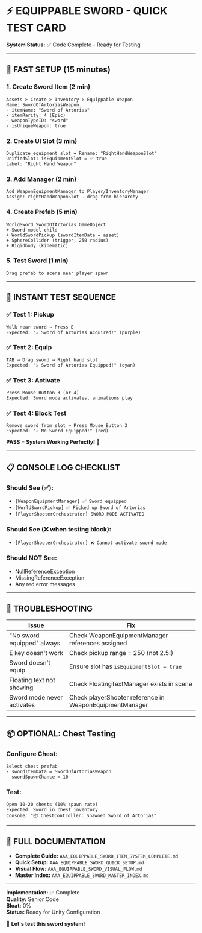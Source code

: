 # ⚡ EQUIPPABLE SWORD - QUICK TEST CARD

**System Status:** ✅ Code Complete - Ready for Testing

---

## 🚀 FAST SETUP (15 minutes)

### 1. Create Sword Item (2 min)
```
Assets > Create > Inventory > Equippable Weapon
Name: SwordOfArtoriasWeapon
- itemName: "Sword of Artorias"
- itemRarity: 4 (Epic)
- weaponTypeID: "sword"
- isUniqueWeapon: true
```

### 2. Create UI Slot (3 min)
```
Duplicate equipment slot → Rename: "RightHandWeaponSlot"
UnifiedSlot: isEquipmentSlot = ✅ true
Label: "Right Hand Weapon"
```

### 3. Add Manager (2 min)
```
Add WeaponEquipmentManager to Player/InventoryManager
Assign: rightHandWeaponSlot → drag from hierarchy
```

### 4. Create Prefab (5 min)
```
WorldSword_SwordOfArtorias GameObject
+ Sword model child
+ WorldSwordPickup (swordItemData = asset)
+ SphereCollider (trigger, 250 radius)
+ Rigidbody (kinematic)
```

### 5. Test Sword (1 min)
```
Drag prefab to scene near player spawn
```

---

## 🧪 INSTANT TEST SEQUENCE

### ✅ Test 1: Pickup
```
Walk near sword → Press E
Expected: "⚔️ Sword of Artorias Acquired!" (purple)
```

### ✅ Test 2: Equip
```
TAB → Drag sword → Right hand slot
Expected: "⚔️ Sword of Artorias Equipped!" (cyan)
```

### ✅ Test 3: Activate
```
Press Mouse Button 3 (or 4)
Expected: Sword mode activates, animations play
```

### ✅ Test 4: Block Test
```
Remove sword from slot → Press Mouse Button 3
Expected: "⚠️ No Sword Equipped!" (red)
```

**PASS = System Working Perfectly! 🎉**

---

## 📋 CONSOLE LOG CHECKLIST

### Should See (✅):
- `[WeaponEquipmentManager] ✅ Sword equipped`
- `[WorldSwordPickup] ✅ Picked up Sword of Artorias`
- `[PlayerShooterOrchestrator] SWORD MODE ACTIVATED`

### Should See (❌ when testing block):
- `[PlayerShooterOrchestrator] ❌ Cannot activate sword mode`

### Should NOT See:
- NullReferenceException
- MissingReferenceException
- Any red error messages

---

## 🔧 TROUBLESHOOTING

| Issue | Fix |
|-------|-----|
| "No sword equipped" always | Check WeaponEquipmentManager references assigned |
| E key doesn't work | Check pickup range = 250 (not 2.5!) |
| Sword doesn't equip | Ensure slot has `isEquipmentSlot = true` |
| Floating text not showing | Check FloatingTextManager exists in scene |
| Sword mode never activates | Check playerShooter reference in WeaponEquipmentManager |

---

## 📦 OPTIONAL: Chest Testing

### Configure Chest:
```
Select chest prefab
- swordItemData = SwordOfArtoriasWeapon
- swordSpawnChance = 10
```

### Test:
```
Open 10-20 chests (10% spawn rate)
Expected: Sword in chest inventory
Console: "📦 ChestController: Spawned Sword of Artorias"
```

---

## 🎯 FULL DOCUMENTATION

- **Complete Guide:** `AAA_EQUIPPABLE_SWORD_ITEM_SYSTEM_COMPLETE.md`
- **Quick Setup:** `AAA_EQUIPPABLE_SWORD_QUICK_SETUP.md`
- **Visual Flow:** `AAA_EQUIPPABLE_SWORD_VISUAL_FLOW.md`
- **Master Index:** `AAA_EQUIPPABLE_SWORD_MASTER_INDEX.md`

---

**Implementation:** ✅ Complete  
**Quality:** Senior Code  
**Bloat:** 0%  
**Status:** Ready for Unity Configuration

🚀 **Let's test this sword system!**
